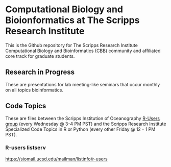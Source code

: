 # Computational Biology and Bioionformatics at The Scripps Research Institute
This is the Github repository for The Scripps Research Institute Computational Biology and Bioinformatics (CBB) community and affiliated core track for graduate students.

## Research in Progress
These are presentations for lab meeting-like seminars that occur monthly on all topics bioinformatics.

## Code Topics 
These are files between the Scripps Institution of Oceanography [R-Users group](https://github.com/Open-Data-Science-at-SIO/R-Users-Presentations) (every Wednesday @ 3-4 PM PST) and the Scripps Research Institute Specialized Code Topics in R or Python (every other Friday @ 12 - 1 PM PST).

### R-users listserv
https://siomail.ucsd.edu/mailman/listinfo/r-users

